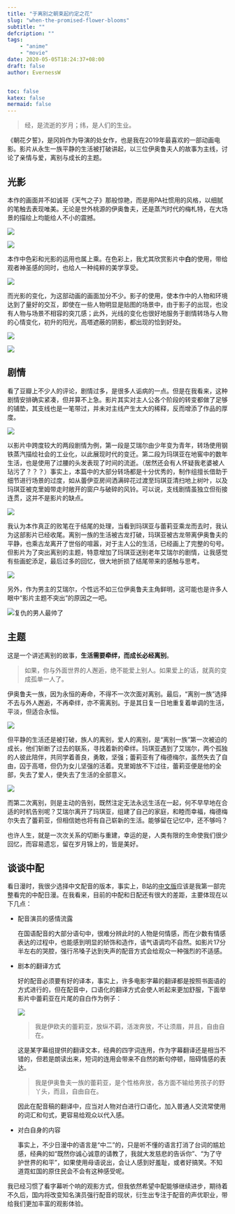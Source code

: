 ```yaml
---
title: "于离别之朝束起约定之花"
slug: "when-the-promised-flower-blooms"
subtitle: ""
defcription: ""
tags:
    - "anime"
    - "movie"
date: 2020-05-05T18:24:37+08:00
draft: false
author: EvernessW


toc: false
katex: false
mermaid: false
---
```




> 经，是流逝的岁月；纬，是人们的生业。

《朝花夕誓》，是冈妈作为导演的处女作，也是我在2019年最喜欢的一部动画电影。影片从永生一族平静的生活被打破讲起，以三位伊奥鲁夫人的故事为主线，讨论了亲情与爱，离别与成长的主题。

## 光影

本作的画面并不如诚哥《天气之子》那般惊艳，而是用PA社惯用的风格，以细腻的笔触去表现唯美。无论是世外桃源的伊奥鲁夫，还是蒸汽时代的梅札特，在大场景的描绘上均能给人不小的震撼。

![](https://img.ioyoi.me/20200505205202.webp)

![](https://img.ioyoi.me/20200505205222.webp)

本作中色彩和光影的运用也属上乘。在色彩上，我尤其欣赏影片中**白**的使用，带给观者神圣感的同时，也给人一种纯粹的美学享受。

![](https://img.ioyoi.me/20200505210741.webp)

而光影的变化，为这部动画的画面加分不少。影子的使用，使本作中的人物和环境达到了量好的交互，即使在一些人物明显是贴图的场景中，由于影子的出现，也没有人物与场景不相容的突兀感；此外，光线的变化也很好地服务于剧情转场与人物的心情变化，初升的阳光，高塔遮蔽的阴影，都出现的恰到好处。

![](https://img.ioyoi.me/20200505211209.webp)

![](https://img.ioyoi.me/20200505211221.webp)

## 剧情

看了豆瓣上不少人的评论，剧情过多，是很多人诟病的一点。但是在我看来，这种剧情安排确实紧凑，但并算不上急。影片其实对主人公各个阶段的转变都做了足够的铺垫，其支线也是一笔带过，并未对主线产生太大的稀释，反而增添了作品的厚度。

![](https://img.ioyoi.me/20200505213519.webp)

以影片中跨度较大的两段剧情为例，第一段是艾瑞尔由少年变为青年，转场使用钢铁蒸汽描绘社会的工业化，以此展现时代的变迁。第二段为玛琪亚在地窖中的数年生活，也是使用了过腰的头发表现了时间的流逝。（居然还会有人怀疑我老婆被人玷污了？？？）事实上，本篇中的大部分转场都是十分优秀的，制作组擅长借助于细节进行场景的过度，如从蕾伊亚房间洒满碎花过渡至玛琪亚清扫地上树叶，以及玛琪亚被克里姆带走时敞开的窗户与破碎的风铃。可以说，支线剧情虽独立但衔接连贯，这并不是影片的缺点。

![](https://img.ioyoi.me/20200505215052.webp)

我认为本作真正的败笔在于结尾的处理，当看到玛琪亚与蕾莉亚乘龙而去时，我认为这部影片已经收尾。离别一族的生活被古龙打破，玛琪亚被古龙带离伊奥鲁夫的平静，也乘古龙离开了世俗的喧嚣，对于主人公的生活，已经画上了完整的句号。但影片为了突出离别的主题，特意增加了玛琪亚送别老年艾瑞尔的剧情，让我感觉有些画蛇添足，最后过多的回忆，很大地折损了结尾带来的感触与思考。

![](https://img.ioyoi.me/20200505212453.webp)

另外，作为男主的艾瑞尔，个性远不如三位伊奥鲁夫主角鲜明，这可能也是许多人眼中“影片主题不突出”的原因之一吧。

![](https://img.ioyoi.me/20200505215425.webp "复仇的男人最帅了")

## 主题

这是一个讲述离别的故事，**生活需要牵绊，而成长必经离别**。

> 如果，你与外面世界的人邂逅，绝不能爱上别人。如果爱上的话，就真的变成孤单一人了。

伊奥鲁夫一族，因为永恒的寿命，不得不一次次面对离别。最后，“离别一族”选择不去与外人邂逅，不再牵绊，亦不需离别。于是其日复一日地重复着单调的生活，平淡，但适合永恒。

![](https://img.ioyoi.me/20200505220258.webp)

但平静的生活还是被打破，族人的离别，爱人的离别，是“离别一族”第一次被迫的成长，他们斩断了过去的联系，寻找着新的牵绊。玛琪亚遇到了艾瑞尔，两个孤独的人彼此陪伴，共同学着善良，勇敢，坚强；蕾莉亚有了梅德梅尔，虽然失去了自由，囚于高塔，但仍为女儿坚强的活着。克里姆放不下过往，蕾莉亚便是他的全部，失去了爱人，便失去了生活的全部意义。

![](https://img.ioyoi.me/20200505221442.webp)

而第二次离别，则是主动的告别，既然注定无法永远生活在一起，何不早早地在合适的时机告别呢？艾瑞尔离开了玛琪亚，组建了自己的家庭，和睦而幸福，梅德梅尔失去了蕾莉亚，但相信她也将有自己崭新的生活。能够留在记忆中，还不够吗？

也许人生，就是一次次关系的切断与重建，幸运的是，人类有限的生命使我们很少回忆，而容易遗忘，留在岁月锦上的，皆是美好。

## 谈谈中配

看日漫时，我很少选择中文配音的版本，事实上，B站的[中文版](https://www.bilibili.com/bangumi/play/ep265696)应该是我第一部完整看完的中配日漫。在我看来，目前的中配和日配还有很大的差距，主要体现在以下几点：

* 配音演员的感情流露

  在国语配音的大部分语句中，很难分辨此时的人物是何情感，而在少数有情感表达的过程中，也能感到明显的矫饰和造作，语气语调均不自然。如影片17分半左右的哭腔，强行吊嗓子达到失声的配音方式会给观众一种强烈的不适感。

* 剧本的翻译方式

  好的配音必须要有好的译本，事实上，许多电影字幕的翻译都是按照书面语的方式进行的，但在配音中，口语化的翻译方式会使人听起来更加舒服，下面举影片中蕾莉亚在片尾的自白作为例子：

  ![](https://img.ioyoi.me/20200505192611.webp)

  > 我是伊欧夫的蕾莉亚，放纵不羁，活泼奔放，不让须眉，并且，自由自在。

  这是某字幕组提供的翻译文本，经典的四字词连用，作为字幕翻译还是相当不错的，但若是朗读出来，短词的连用会带来不自然的断句停顿，阻碍情感的表达。

  > 我是伊奥鲁夫一族的蕾莉亚，是个性格奔放，各方面不输给男孩子的野丫头，而且，自由自在。

  因此在配音稿的翻译中，应当对人物对白进行口语化，加入普通人交流常使用的词汇和句式，更容易给观众以代入感。

* 对白自身的内容

  事实上，不少日漫中的语言是“中二”的，只是听不懂的语言打消了台词的尴尬感，经典的如“既然你诚心诚意的请教了，我就大发慈悲的告诉你”、“为了守护世界的和平”，如果使用母语说出，会让人感到好羞耻，或者好搞笑。不知道霓虹国的原住民会不会有这种感受呢。

我已经习惯了看字幕听个响的观影方式，但我依然希望中配能够继续进步，期待着不久后，国内将改变知名演员强行配音的现状，衍生出专注于配音的声优职业，带给我们更加丰富的观影体验。

